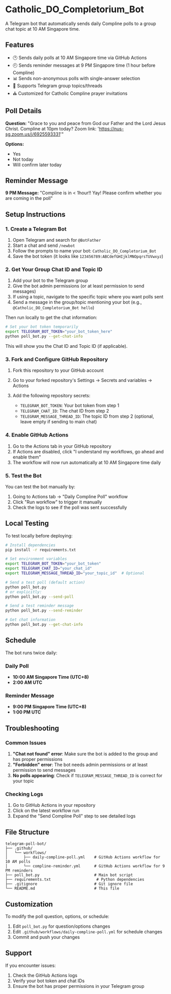 # Catholic_DO_Completorium_Bot

A Telegram bot that automatically sends daily Compline polls to a group chat topic at 10 AM Singapore time.

## Features

- 🕐 Sends daily polls at 10 AM Singapore time via GitHub Actions
- 🕘 Sends reminder messages at 9 PM Singapore time (1 hour before Compline)
- 📊 Sends non-anonymous polls with single-answer selection
- 🧵 Supports Telegram group topics/threads
- ⛪ Customized for Catholic Compline prayer invitations

## Poll Details

**Question:** "Grace to you and peace from God our Father and the Lord Jesus Christ. Compline at 10pm today? Zoom link: 'https://nus-sg.zoom.us/j/6925593331'"

**Options:**
- Yes
- Not today
- Will confirm later today

## Reminder Message

**9 PM Message:** "Compline is in < 1hour!! Yay! Please confirm whether you are coming in the poll"

## Setup Instructions

### 1. Create a Telegram Bot

1. Open Telegram and search for `@BotFather`
2. Start a chat and send `/newbot`
3. Follow the prompts to name your bot: `Catholic_DO_Completorium_Bot`
4. Save the bot token (it looks like `123456789:ABCdefGHIjklMNOpqrsTUVwxyz`)

### 2. Get Your Group Chat ID and Topic ID

1. Add your bot to the Telegram group
2. Give the bot admin permissions (or at least permission to send messages)
3. If using a topic, navigate to the specific topic where you want polls sent
4. Send a message in the group/topic mentioning your bot (e.g., `@Catholic_DO_Completorium_Bot hello`)

Then run locally to get the chat information:
```bash
# Set your bot token temporarily
export TELEGRAM_BOT_TOKEN="your_bot_token_here"
python poll_bot.py --get-chat-info
```

This will show you the Chat ID and Topic ID (if applicable).

### 3. Fork and Configure GitHub Repository

1. Fork this repository to your GitHub account
2. Go to your forked repository's Settings → Secrets and variables → Actions
3. Add the following repository secrets:

   - `TELEGRAM_BOT_TOKEN`: Your bot token from step 1
   - `TELEGRAM_CHAT_ID`: The chat ID from step 2
   - `TELEGRAM_MESSAGE_THREAD_ID`: The topic ID from step 2 (optional, leave empty if sending to main chat)

### 4. Enable GitHub Actions

1. Go to the Actions tab in your GitHub repository
2. If Actions are disabled, click "I understand my workflows, go ahead and enable them"
3. The workflow will now run automatically at 10 AM Singapore time daily

### 5. Test the Bot

You can test the bot manually by:

1. Going to Actions tab → "Daily Compline Poll" workflow
2. Click "Run workflow" to trigger it manually
3. Check the logs to see if the poll was sent successfully

## Local Testing

To test locally before deploying:

```bash
# Install dependencies
pip install -r requirements.txt

# Set environment variables
export TELEGRAM_BOT_TOKEN="your_bot_token"
export TELEGRAM_CHAT_ID="your_chat_id"
export TELEGRAM_MESSAGE_THREAD_ID="your_topic_id"  # Optional

# Send a test poll (default action)
python poll_bot.py
# or explicitly:
python poll_bot.py --send-poll

# Send a test reminder message
python poll_bot.py --send-reminder

# Get chat information
python poll_bot.py --get-chat-info
```

## Schedule

The bot runs twice daily:

### Daily Poll
- **10:00 AM Singapore Time (UTC+8)**
- **2:00 AM UTC**

### Reminder Message
- **9:00 PM Singapore Time (UTC+8)**
- **1:00 PM UTC**

## Troubleshooting

### Common Issues

1. **"Chat not found" error**: Make sure the bot is added to the group and has proper permissions
2. **"Forbidden" error**: The bot needs admin permissions or at least permission to send messages
3. **No polls appearing**: Check if `TELEGRAM_MESSAGE_THREAD_ID` is correct for your topic

### Checking Logs

1. Go to GitHub Actions in your repository
2. Click on the latest workflow run
3. Expand the "Send Compline Poll" step to see detailed logs

## File Structure

```
telegram-poll-bot/
├── .github/
│   └── workflows/
│       ├── daily-compline-poll.yml    # GitHub Actions workflow for 10 AM polls
│       └── compline-reminder.yml      # GitHub Actions workflow for 9 PM reminders
├── poll_bot.py                        # Main bot script
├── requirements.txt                    # Python dependencies
├── .gitignore                         # Git ignore file
└── README.md                          # This file
```

## Customization

To modify the poll question, options, or schedule:

1. Edit `poll_bot.py` for question/options changes
2. Edit `.github/workflows/daily-compline-poll.yml` for schedule changes
3. Commit and push your changes

## Support

If you encounter issues:
1. Check the GitHub Actions logs
2. Verify your bot token and chat IDs
3. Ensure the bot has proper permissions in your Telegram group
